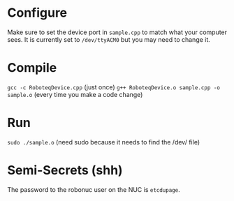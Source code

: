 # Configure
Make sure to set the device port in `sample.cpp` to match what your computer sees. It is currently set to `/dev/ttyACM0` but you may need to change it.

# Compile
`gcc -c RoboteqDevice.cpp` (just once)
`g++ RoboteqDevice.o sample.cpp -o sample.o` (every time you make a code change)

# Run
`sudo ./sample.o` (need sudo because it needs to find the /dev/ file)

# Semi-Secrets (shh)
The password to the robonuc user on the NUC is `etcdupage`.
